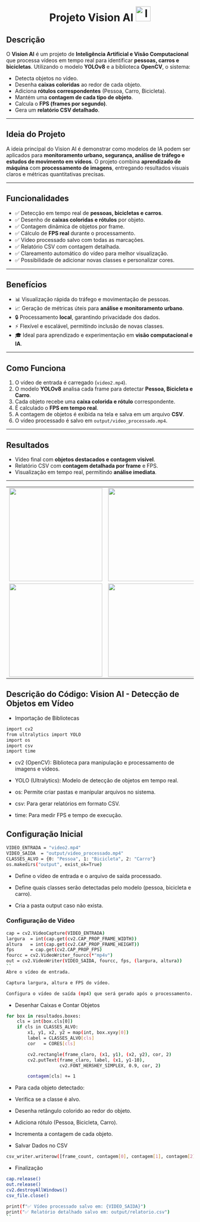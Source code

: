 <h1 align="center">
    Projeto Vision AI
  <img src="https://cdn-icons-png.flaticon.com/512/10971/10971775.png" alt="Ideia" width="40" height="40" />

</h1>

## **Descrição**
O **Vision AI** é um projeto de **Inteligência Artificial e Visão Computacional** que processa vídeos em tempo real para identificar **pessoas, carros e bicicletas**. Utilizando o modelo **YOLOv8** e a biblioteca **OpenCV**, o sistema:

- Detecta objetos no vídeo.
- Desenha **caixas coloridas** ao redor de cada objeto.
- Adiciona **rótulos correspondentes** (Pessoa, Carro, Bicicleta).
- Mantém uma **contagem de cada tipo de objeto**.
- Calcula o **FPS (frames por segundo)**.
- Gera um **relatório CSV detalhado**.

---

## **Ideia do Projeto**
A ideia principal do Vision AI é demonstrar como modelos de IA podem ser aplicados para **monitoramento urbano, segurança, análise de tráfego e estudos de movimento em vídeos**. O projeto combina **aprendizado de máquina** com **processamento de imagens**, entregando resultados visuais claros e métricas quantitativas precisas.

---

## **Funcionalidades**
- ✅ Detecção em tempo real de **pessoas, bicicletas e carros**.  
- ✅ Desenho de **caixas coloridas e rótulos** por objeto.  
- ✅ Contagem dinâmica de objetos por frame.  
- ✅ Cálculo de **FPS real** durante o processamento.  
- ✅ Vídeo processado salvo com todas as marcações.  
- ✅ Relatório CSV com contagem detalhada.  
- ✅ Clareamento automático do vídeo para melhor visualização.  
- ✅ Possibilidade de adicionar novas classes e personalizar cores.

---

## **Benefícios**
- 📊 Visualização rápida do tráfego e movimentação de pessoas.  
- 📈 Geração de métricas úteis para **análise e monitoramento urbano**.  
- 🔒 Processamento **local**, garantindo privacidade dos dados.  
- ⚡ Flexível e escalável, permitindo inclusão de novas classes.  
- 🎓 Ideal para aprendizado e experimentação em **visão computacional e IA**.

---


## **Como Funciona**
1. O vídeo de entrada é carregado (`video2.mp4`).  
2. O modelo **YOLOv8** analisa cada frame para detectar **Pessoa, Bicicleta e Carro**.  
3. Cada objeto recebe uma **caixa colorida e rótulo** correspondente.  
4. É calculado o **FPS em tempo real**.  
5. A contagem de objetos é exibida na tela e salva em um arquivo **CSV**.  
6. O vídeo processado é salvo em `output/video_processado.mp4`.

---

## **Resultados**
- Vídeo final com **objetos destacados e contagem visível**.  
- Relatório CSV com **contagem detalhada por frame** e FPS.  
- Visualização em tempo real, permitindo **análise imediata**.

---



<table>
  <tr>
    <td><img src="https://github.com/user-attachments/assets/a365e633-8beb-4ee7-a917-062753800e77" width="250" /></td>
    <td><img src="https://github.com/user-attachments/assets/f6eba08f-605f-4383-92f4-5ddedbd85e40" width="250" /></td>
    <td><img src="https://github.com/user-attachments/assets/c11879e7-c4eb-43c9-af20-a7a99b22349a" width="250" /></td>
  </tr>
  <tr>
    <td><img src="https://github.com/user-attachments/assets/ff34b3ed-2f44-4f5a-b522-765b798d463b" width="250" /></td>
    <td><img src="https://github.com/user-attachments/assets/58ddae3d-f66c-4476-843a-07e33db4bfed" width="250" /></td>
    <td><img src="https://github.com/user-attachments/assets/82e3e4e2-dcc5-4354-93d6-e653abae8072" width="250" /></td>
  </tr>
</table>


## Descrição do Código: Vision AI - Detecção de Objetos em Vídeo
-  Importação de Bibliotecas
```bash
import cv2
from ultralytics import YOLO
import os
import csv
import time
```
- cv2 (OpenCV): Biblioteca para manipulação e processamento de imagens e vídeos.

- YOLO (Ultralytics): Modelo de detecção de objetos em tempo real.

- os: Permite criar pastas e manipular arquivos no sistema.

- csv: Para gerar relatórios em formato CSV.

- time: Para medir FPS e tempo de execução.

## Configuração Inicial
```bash 
VIDEO_ENTRADA = "video2.mp4"
VIDEO_SAIDA  = "output/video_processado.mp4"
CLASSES_ALVO = {0: "Pessoa", 1: "Bicicleta", 2: "Carro"}
os.makedirs("output", exist_ok=True)
```
- Define o vídeo de entrada e o arquivo de saída processado.

- Define quais classes serão detectadas pelo modelo (pessoa, bicicleta e carro).

- Cria a pasta output caso não exista.

###  Configuração de Vídeo
```bash
cap = cv2.VideoCapture(VIDEO_ENTRADA)
largura  = int(cap.get(cv2.CAP_PROP_FRAME_WIDTH))
altura   = int(cap.get(cv2.CAP_PROP_FRAME_HEIGHT))
fps      = cap.get(cv2.CAP_PROP_FPS)
fourcc = cv2.VideoWriter_fourcc(*"mp4v")
out = cv2.VideoWriter(VIDEO_SAIDA, fourcc, fps, (largura, altura))
``
Abre o vídeo de entrada.

Captura largura, altura e FPS do vídeo.

Configura o vídeo de saída (mp4) que será gerado após o processamento.
```
- Desenhar Caixas e Contar Objetos

```bash
for box in resultados.boxes:
    cls = int(box.cls[0])
    if cls in CLASSES_ALVO:
        x1, y1, x2, y2 = map(int, box.xyxy[0])
        label = CLASSES_ALVO[cls]
        cor   = CORES[cls]

        cv2.rectangle(frame_claro, (x1, y1), (x2, y2), cor, 2)
        cv2.putText(frame_claro, label, (x1, y1-10),
                    cv2.FONT_HERSHEY_SIMPLEX, 0.9, cor, 2)

        contagem[cls] += 1
```
- Para cada objeto detectado:

- Verifica se a classe é alvo.

- Desenha retângulo colorido ao redor do objeto.

- Adiciona rótulo (Pessoa, Bicicleta, Carro).

- Incrementa a contagem de cada objeto.

- Salvar Dados no CSV

```bash
csv_writer.writerow([frame_count, contagem[0], contagem[1], contagem[2], round(fps_real,1)])
```
- Finalização
```bash
cap.release()
out.release()
cv2.destroyAllWindows()
csv_file.close()

print(f"✅ Vídeo processado salvo em: {VIDEO_SAIDA}")
print("✅ Relatório detalhado salvo em: output/relatorio.csv")
``

